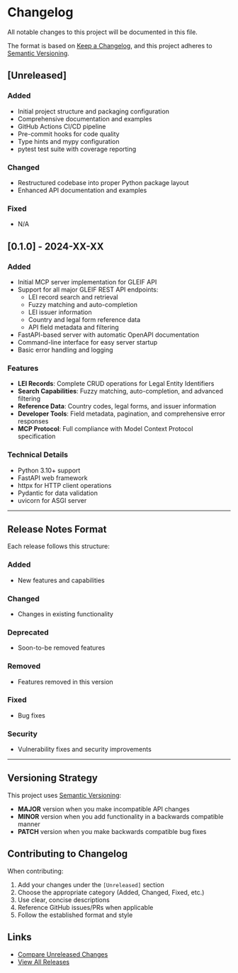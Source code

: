 # Changelog

All notable changes to this project will be documented in this file.

The format is based on [Keep a Changelog](https://keepachangelog.com/en/1.0.0/),
and this project adheres to [Semantic Versioning](https://semver.org/spec/v2.0.0.html).

## [Unreleased]

### Added
- Initial project structure and packaging configuration
- Comprehensive documentation and examples
- GitHub Actions CI/CD pipeline
- Pre-commit hooks for code quality
- Type hints and mypy configuration
- pytest test suite with coverage reporting

### Changed
- Restructured codebase into proper Python package layout
- Enhanced API documentation and examples

### Fixed
- N/A

## [0.1.0] - 2024-XX-XX

### Added
- Initial MCP server implementation for GLEIF API
- Support for all major GLEIF REST API endpoints:
  - LEI record search and retrieval
  - Fuzzy matching and auto-completion
  - LEI issuer information
  - Country and legal form reference data
  - API field metadata and filtering
- FastAPI-based server with automatic OpenAPI documentation
- Command-line interface for easy server startup
- Basic error handling and logging

### Features
- **LEI Records**: Complete CRUD operations for Legal Entity Identifiers
- **Search Capabilities**: Fuzzy matching, auto-completion, and advanced filtering
- **Reference Data**: Country codes, legal forms, and issuer information
- **Developer Tools**: Field metadata, pagination, and comprehensive error responses
- **MCP Protocol**: Full compliance with Model Context Protocol specification

### Technical Details
- Python 3.10+ support
- FastAPI web framework
- httpx for HTTP client operations
- Pydantic for data validation
- uvicorn for ASGI server

---

## Release Notes Format

Each release follows this structure:

### Added
- New features and capabilities

### Changed  
- Changes in existing functionality

### Deprecated
- Soon-to-be removed features

### Removed
- Features removed in this version

### Fixed
- Bug fixes

### Security
- Vulnerability fixes and security improvements

---

## Versioning Strategy

This project uses [Semantic Versioning](https://semver.org/):

- **MAJOR** version when you make incompatible API changes
- **MINOR** version when you add functionality in a backwards compatible manner  
- **PATCH** version when you make backwards compatible bug fixes

## Contributing to Changelog

When contributing:

1. Add your changes under the `[Unreleased]` section
2. Choose the appropriate category (Added, Changed, Fixed, etc.)
3. Use clear, concise descriptions
4. Reference GitHub issues/PRs when applicable
5. Follow the established format and style

## Links

- [Compare Unreleased Changes](https://github.com/GenAICPA/gleif-mcp-server/compare/v0.1.0...HEAD)
- [View All Releases](https://github.com/GenAICPA/gleif-mcp-server/releases)